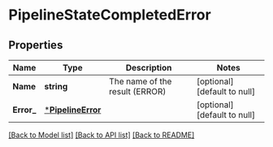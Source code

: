 # PipelineStateCompletedError

## Properties
Name | Type | Description | Notes
------------ | ------------- | ------------- | -------------
**Name** | **string** | The name of the result (ERROR) | [optional] [default to null]
**Error_** | [***PipelineError**](pipeline_error.md) |  | [optional] [default to null]

[[Back to Model list]](../README.md#documentation-for-models) [[Back to API list]](../README.md#documentation-for-api-endpoints) [[Back to README]](../README.md)

